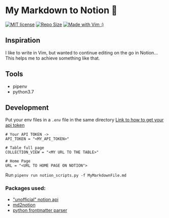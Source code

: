 # My Markdown to Notion 📝 

[![MIT license](http://img.shields.io/badge/license-MIT-brightgreen.svg)](http://opensource.org/licenses/MIT)
[![Repo Size](https://img.shields.io/github/repo-size/pineapplegiant/vim-to-notion)](https://img.shields.io/github/repo-size/pineapplegiant/vim-to-notion)
[![Made with Vim :)](https://img.shields.io/badge/madewith-vim%E2%9D%A4%EF%B8%8F-red)](https://img.shields.io/badge/madewith-vim%E2%9D%A4%EF%B8%8F-red)


## Inspiration

I like to write in Vim, but wanted to continue editing on the go in Notion... This helps me to achieve something like that.


## Tools
* pipenv
* python3.7

## Development
Put your env files in a `.env` file in the same directory
[Link to how to get your api token](https://medium.com/@jamiealexandre/introducing-notion-py-an-unofficial-python-api-wrapper-for-notion-so-603700f92369)
```
# Your API TOKEN -> 
API_TOKEN = "<MY_API_TOKEN>"

# Table full page
COLLECTION_VIEW = "<MY URL TO THE TABLE>"

# Home Page
URL = "<URL TO HOME PAGE ON NOTION">

```
Run `pipenv run notion_scripts.py -f MyMarkdownFile.md`


### Packages used:
* ["unofficial" notion api](https://github.com/jamalex/notion-py)
* [md2notion](https://github.com/Cobertos/md2notion)
* [python frontmatter parser](https://github.com/eyeseast/python-frontmatter)
